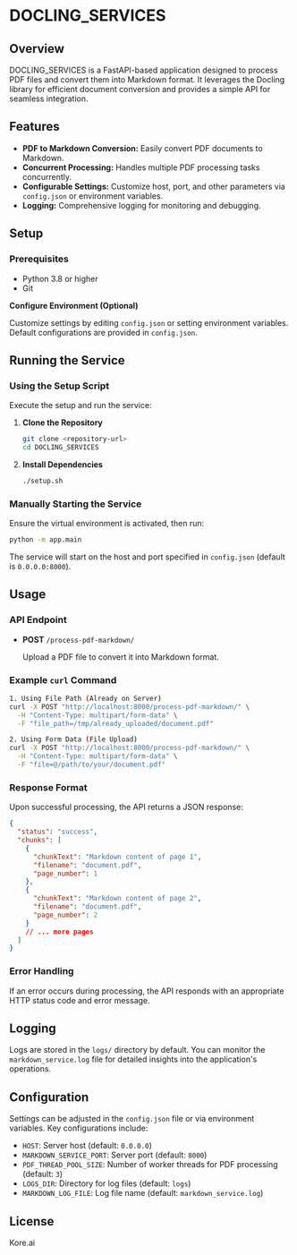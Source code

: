 # DOCLING_SERVICES

## Overview

DOCLING_SERVICES is a FastAPI-based application designed to process PDF files and convert them into Markdown format. It leverages the Docling library for efficient document conversion and provides a simple API for seamless integration.

## Features

- **PDF to Markdown Conversion:** Easily convert PDF documents to Markdown.
- **Concurrent Processing:** Handles multiple PDF processing tasks concurrently.
- **Configurable Settings:** Customize host, port, and other parameters via `config.json` or environment variables.
- **Logging:** Comprehensive logging for monitoring and debugging.

## Setup

### Prerequisites

- Python 3.8 or higher
- Git

**Configure Environment (Optional)**
   
   Customize settings by editing `config.json` or setting environment variables. Default configurations are provided in `config.json`.

## Running the Service

### Using the Setup Script

Execute the setup and run the service:

1. **Clone the Repository**
    ```bash
    git clone <repository-url>
    cd DOCLING_SERVICES
    ```

2. **Install Dependencies**
    ```bash
    ./setup.sh
    ```

### Manually Starting the Service

Ensure the virtual environment is activated, then run:
```bash
python -m app.main
```

The service will start on the host and port specified in `config.json` (default is `0.0.0.0:8000`).

## Usage

### API Endpoint

- **POST** `/process-pdf-markdown/`

    Upload a PDF file to convert it into Markdown format.

### Example `curl` Command

```bash
1. Using File Path (Already on Server)
curl -X POST "http://localhost:8000/process-pdf-markdown/" \
  -H "Content-Type: multipart/form-data" \
  -F "file_path=/tmp/already_uploaded/document.pdf"

2. Using Form Data (File Upload)
curl -X POST "http://localhost:8000/process-pdf-markdown/" \
  -H "Content-Type: multipart/form-data" \
  -F "file=@/path/to/your/document.pdf"
```

### Response Format

Upon successful processing, the API returns a JSON response:

```json
{
  "status": "success",
  "chunks": [
    {
      "chunkText": "Markdown content of page 1",
      "filename": "document.pdf",
      "page_number": 1
    },
    {
      "chunkText": "Markdown content of page 2",
      "filename": "document.pdf",
      "page_number": 2
    }
    // ... more pages
  ]
}
```

### Error Handling

If an error occurs during processing, the API responds with an appropriate HTTP status code and error message.

    

## Logging

Logs are stored in the `logs/` directory by default. You can monitor the `markdown_service.log` file for detailed insights into the application's operations.

## Configuration

Settings can be adjusted in the `config.json` file or via environment variables. Key configurations include:

- `HOST`: Server host (default: `0.0.0.0`)
- `MARKDOWN_SERVICE_PORT`: Server port (default: `8000`)
- `PDF_THREAD_POOL_SIZE`: Number of worker threads for PDF processing (default: `3`)
- `LOGS_DIR`: Directory for log files (default: `logs`)
- `MARKDOWN_LOG_FILE`: Log file name (default: `markdown_service.log`)

## License
Kore.ai
